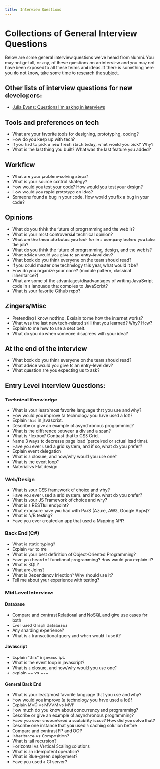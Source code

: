 ```yaml
---
title: Interview Questions
---
```


# Collections of General Interview Questions

Below are some general interview questions we've heard from alumni. You may not
get all, or any, of these questions on an interview and you may not have been
exposed to all these terms and ideas. If there is something here you do not
know, take some time to research the subject.

## Other lists of interview questions for new developers:

- [Julia Evans: Questions I'm asking in interviews](https://jvns.ca/blog/2013/12/30/questions-im-asking-in-interviews/)

## Tools and preferences on tech

- What are your favorite tools for designing, prototyping, coding?
- How do you keep up with tech?
- If you had to pick a new fresh stack today, what would you pick? Why?
- What is the last thing you built? What was the last feature you added?

## Workflow

- What are your problem-solving steps?
- What is your source control strategy?
- How would you test your code? How would you test your design?
- How would you rapid prototype an idea?
- Someone found a bug in your code. How would you fix a bug in your code?

## Opinions

- What do you think the future of programming and the web is?
- What is your most controversial technical opinion?
- What are the three attributes you look for in a company before you take the
  job?
- What do you think the future of programming, design, and the web is?
- What advice would you give to an entry-level dev?
- What book do you think everyone on the team should read?
- If you could master one technology this year, what would it be?
- How do you organize your code? (module pattern, classical, inheritance?)
- What are some of the advantages/disadvantages of writing JavaScript code in a
  language that compiles to JavaScript?
- What is your favorite Github repo?

## Zingers/Misc

- Pretending I know nothing, Explain to me how the internet works?
- What was the last new tech-related skill that you learned? Why? How?
- Explain to me how to use a seat belt.
- What do you do when someone disagrees with your idea?

## At the end of the interview

- What book do you think everyone on the team should read?
- What advice would you give to an entry-level dev?
- What question are you expecting us to ask?

## Entry Level Interview Questions:

### Technical Knowledge

- What is your least/most favorite language that you use and why?
- How would you improve (a technology you have used a lot)?
- Explain `this` in javascript.
- Describe or give an example of asynchronous programming?
- What is the difference between a div and a span?
- What is Flexbox? Contrast that to CSS Grid.
- Name 3 ways to decrease page load (perceived or actual load time).
- Have you ever used a grid system, and if so, what do you prefer?
- Explain event delegation
- What is a closure, and how/why would you use one?
- What is the event loop?
- Material vs Flat design

### Web/Design

- What is your CSS framework of choice and why?
- Have you ever used a grid system, and if so, what do you prefer?
- What is your JS Framework of choice and why?
- What is a RESTful endpoint?
- What exposure have you had with PaaS (Azure, AWS, Google Apps)?
- What is A/B testing?
- Have you ever created an app that used a Mapping API?

### Back End (C#)

- What is static typing?
- Explain `var` to me
- What is your best definition of Object-Oriented Programming?
- Have you heard of functional programming? How would you explain it?
- What is SQL?
- What are Joins?
- What is Dependency Injection? Why should use it?
- Tell me about your experience with testing?

### Mid Level Interview:

#### Database

- Compare and contrast Relational and NoSQL and give use cases for both
- Ever used Graph databases
- Any sharding experience?
- What is a transactional query and when would I use it?

#### Javascript

- Explain “this” in javascript.
- What is the event loop in javascript?
- What is a closure, and how/why would you use one?
- explain == vs ===

#### General Back End

- What is your least/most favorite language that you use and why?
- How would you improve (a technology you have used a lot)?
- Explain MVC vs MVVM vs MVP
- How much do you know about concurrency and programming?
- Describe or give an example of asynchronous programming?
- Have you ever encountered a scalability issue? How did you solve that?
- Describe one instance that you used a caching solution before
- Compare and contrast FP and OOP
- Inheritance vs Composition?
- What is tail recursion?
- Horizontal vs Vertical Scaling solutions
- What is an idempotent operation?
- What is Blue-green deployment?
- Have you used a CI server?
